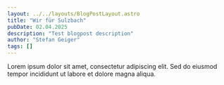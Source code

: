 ```yaml
---
layout: ../../layouts/BlogPostLayout.astro
title: "Wir für Sulzbach"
pubDate: 02.04.2025
description: "Test blogpost description"
author: "Stefan Geiger"
tags: []
---
```


Lorem ipsum dolor sit amet, consectetur adipiscing elit. Sed do eiusmod tempor incididunt ut labore et dolore magna aliqua.
